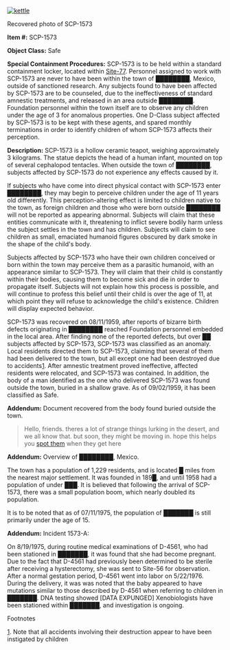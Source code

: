 [![kettle](http://scp-wiki.wdfiles.com/local--resized-images/scp-1573/kettle/medium.jpg)](http://scp-wiki.wdfiles.com/local--files/scp-1573/kettle)

Recovered photo of SCP-1573

**Item #:** SCP-1573

**Object Class:** Safe

**Special Containment Procedures:** SCP-1573 is to be held within a standard containment locker, located within [Site-77](/secure-facility-dossier-site-77). Personnel assigned to work with SCP-1573 are never to have been within the town of ████████, Mexico, outside of sanctioned research. Any subjects found to have been affected by SCP-1573 are to be counseled, due to the ineffectiveness of standard amnestic treatments, and released in an area outside ████████. Foundation personnel within the town itself are to observe any children under the age of 3 for anomalous properties. One D-Class subject affected by SCP-1573 is to be kept with these agents, and spared monthly terminations in order to identify children of whom SCP-1573 affects their perception.

**Description:** SCP-1573 is a hollow ceramic teapot, weighing approximately 3 kilograms. The statue depicts the head of a human infant, mounted on top of several cephalopod tentacles. When outside the town of ████████, subjects affected by SCP-1573 do not experience any effects caused by it.

If subjects who have come into direct physical contact with SCP-1573 enter ████████, they may begin to perceive children under the age of 11 years old differently. This perception-altering effect is limited to children native to the town, as foreign children and those who were born outside ████████ will not be reported as appearing abnormal. Subjects will claim that these entities communicate with it, threatening to inflict severe bodily harm unless the subject settles in the town and has children. Subjects will claim to see children as small, emaciated humanoid figures obscured by dark smoke in the shape of the child's body.

Subjects affected by SCP-1573 who have their own children conceived or born within the town may perceive them as a parasitic humanoid, with an appearance similar to SCP-1573. They will claim that their child is constantly within their bodies, causing them to become sick and die in order to propagate itself. Subjects will not explain how this process is possible, and will continue to profess this belief until their child is over the age of 11, at which point they will refuse to acknowledge the child's existence. Children will display expected behavior.

SCP-1573 was recovered on 08/11/1959, after reports of bizarre birth defects originating in ████████ reached Foundation personnel embedded in the local area. After finding none of the reported defects, but over ██ subjects affected by SCP-1573, SCP-1573 was classified as an anomaly. Local residents directed them to SCP-1573, claiming that several of them had been delivered to the town, but all except one had been destroyed due to accidents[1](javascript:;). After amnestic treatment proved ineffective, affected residents were relocated, and SCP-1573 was contained. In addition, the body of a man identified as the one who delivered SCP-1573 was found outside the town, buried in a shallow grave. As of 09/02/1959, it has been classified as Safe.

**Addendum:** Document recovered from the body found buried outside the town.

> Hello, friends. theres a lot of strange things lurking in the desert, and we all know that. but soon, they might be moving in. hope this helps you [spot them](/scp-2028) when they get here

**Addendum:** Overview of ████████, Mexico.

The town has a population of 1,229 residents, and is located █ miles from the nearest major settlement. It was founded in 189█, and until 1958 had a population of under ███. It is believed that following the arrival of SCP-1573, there was a small population boom, which nearly doubled its population.

It is to be noted that as of 07/11/1975, the population of ███████ is still primarily under the age of 15.

**Addendum:** Incident 1573-A:

On 8/19/1975, during routine medical examinations of D-4561, who had been stationed in ███████, it was found that she had become pregnant. Due to the fact that D-4561 had previously been determined to be sterile after receiving a hysterectomy, she was sent to Site-56 for observation. After a normal gestation period, D-4561 went into labor on 5/22/1976. During the delivery, it was was noted that the baby appeared to have mutations similar to those described by D-4561 when referring to children in ███████. DNA testing showed \[DATA EXPUNGED\] Xenobiologists have been stationed within ███████, and investigation is ongoing.

Footnotes

[1](javascript:;). Note that all accidents involving their destruction appear to have been instigated by children